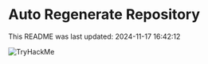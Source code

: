 # Auto Regenerate Repository

This README was last updated: 2024-11-17 16:42:12

 ![TryHackMe](https://tryhackme.com/badge/533634)